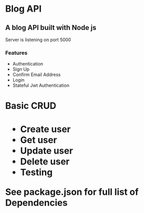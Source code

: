 <h1>Blog API</h1>

<h2>A blog API built with Node js</h2>
<p>Server is listening on port 5000</p>
<h3>Features</h3>
<ul>
<li>Authentication</li>
<li>Sign Up</li>
<li>Confirm Email Address</li>
<li>Login</li>
<li>Stateful Jwt Authentication</li>
</ul>
<h1>Basic CRUD<h1>
<ul>
<li>Create user</li>
<li>Get user</li>
<li>Update user</li>
<li>Delete user</li>
<li>Testing</li>
</ul>
See package.json for full list of Dependencies
